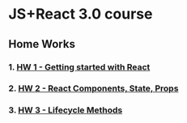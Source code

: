 # JS+React 3.0 course
## Home Works

### 1. [HW 1 - Getting started with React](https://github.com/vadimys/JS-React/tree/master/React/home-works/src/hw1)
### 2. [HW 2 - React Components, State, Props](https://github.com/vadimys/JS-React/tree/master/React/home-works/src/hw2)
### 3. [HW 3 - Lifecycle Methods](https://github.com/vadimys/JS-React/tree/master/React/home-works/src/hw3)
